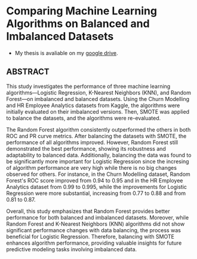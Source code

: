 # Comparing Machine Learning Algorithms on Balanced and Imbalanced Datasets

- My thesis is avaliable on my [google drive](https://drive.google.com/file/d/1ISgFsQ0uER3jV5wRcYVUR5kFgzngdHtU/view?usp=sharing).

## ABSTRACT

This study investigates the performance of three machine learning algorithms—Logistic
Regression, K-Nearest Neighbors (KNN), and Random Forest—on imbalanced and
balanced datasets. Using the Churn Modelling and HR Employee Analytics datasets from
Kaggle, the algorithms were initially evaluated on their imbalanced versions. Then,
SMOTE was applied to balance the datasets, and the algorithms were re-evaluated.

The Random Forest algorithm consistently outperformed the others in both ROC and PR
curve metrics. After balancing the datasets with SMOTE, the performance of all
algorithms improved. However, Random Forest still demonstrated the best performance,
showing its robustness and adaptability to balanced data. Additionally, balancing the data
was found to be significantly more important for Logistic Regression since the incresing
of algorithm performance are very high while there is no big changes observed for others.
For instance, in the Churn Modelling dataset, Random Forest's ROC score improved from
0.94 to 0.95 and in the HR Employee Analytics dataset from 0.99 to 0.995, while the
improvements for Logistic Regression were more substantial, increasing from 0.77 to
0.88 and from 0.81 to 0.87.

Overall, this study emphasizes that Random Forest provides better performance for both
balanced and imbalanced datasets. Moreover, while Random Forest and K-Nearest
Neighbors (KNN) algorithms did not show significant performance changes with data
balancing, the process was beneficial for Logistic Regression. Therefore, balancing with
SMOTE enhances algorithm performance, providing valuable insights for future
predictive modeling tasks involving imbalanced data.
